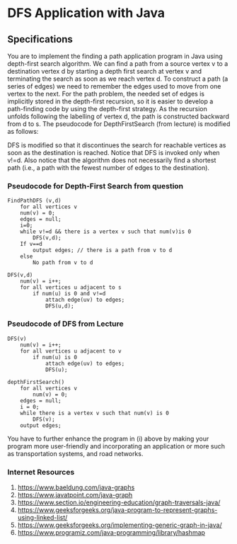 # DFS Application with Java

## Specifications 
You are to implement the finding a path application program in Java using depth-first search algorithm. We can find a path from a source vertex v to a destination vertex d by starting a depth first search at vertex v and terminating the search as soon as we reach vertex d. To construct a path (a series of edges) we need to remember the edges used to move from one vertex to the next. For the path problem, the needed set of edges is implicitly stored in the depth-first recursion, so it is easier to develop a path-finding code by using the depth-first strategy. As the recursion unfolds following the labelling of vertex d, the path is constructed backward from d to s. The pseudocode for DepthFirstSearch (from lecture) is modified as follows:

DFS is modified so that it discontinues the search for reachable vertices as soon as the destination is reached. Notice that DFS is invoked only when v!=d. Also notice that the algorithm does not necessarily find a shortest path (i.e., a path with the fewest number of edges to the destination). 
### Pseudocode for Depth-First Search from question
```
FindPathDFS (v,d)
    for all vertices v
    num(v) = 0;
    edges = null;
    i=0;
    while v!=d && there is a vertex v such that num(v)is 0
        DFS(v,d);
    If v==d
        output edges; // there is a path from v to d
    else
        No path from v to d

DFS(v,d)
    num(v) = i++;
    for all vertices u adjacent to s
        if num(u) is 0 and v!=d
            attach edge(uv) to edges;
            DFS(u,d);

```

### Pseudocode of DFS from Lecture
```
DFS(v)
    num(v) = i++;
    for all vertices u adjacent to v
        if num(u) is 0
            attach edge(uv) to edges;
            DFS(u);

depthFirstSearch()
    for all vertices v
        num(v) = 0;
    edges = null;
    i = 0;
    while there is a vertex v such that num(v) is 0
        DFS(v);
    output edges;
```
You have to further enhance the program in (i) above by making your program more user-friendly and incorporating an application or more such as transportation systems, and road networks.

### Internet Resources
1. https://www.baeldung.com/java-graphs
2. https://www.javatpoint.com/java-graph
3. https://www.section.io/engineering-education/graph-traversals-java/
4. https://www.geeksforgeeks.org/java-program-to-represent-graphs-using-linked-list/
5. https://www.geeksforgeeks.org/implementing-generic-graph-in-java/
6. https://www.programiz.com/java-programming/library/hashmap 